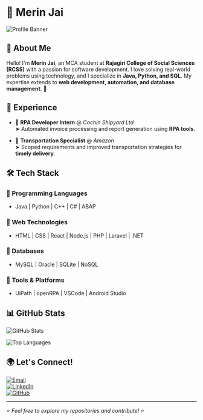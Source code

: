 # 🌟 Merin Jai

![Profile Banner](https://via.placeholder.com/1200x400?text=Welcome+to+My+GitHub+Profile)

## 👋 About Me

Hello! I'm **Merin Jai**, an MCA student at **Rajagiri College of Social Sciences (RCSS)** with a passion for software development. I love solving real-world problems using technology, and I specialize in **Java, Python, and SQL**. My expertise extends to **web development, automation, and database management**. 🚀

## 💼 Experience

- 🏢 **RPA Developer Intern** @ *Cochin Shipyard Ltd*  
  ➤ Automated invoice processing and report generation using **RPA tools**.  
  
- 🚚 **Transportation Specialist** @ *Amazon*  
  ➤ Scoped requirements and improved transportation strategies for **timely delivery**.

## 🛠️ Tech Stack

### 🔹 Programming Languages
- Java | Python | C++ | C# | ABAP

### 🔹 Web Technologies
- HTML | CSS | React | Node.js | PHP | Laravel | .NET

### 🔹 Databases
- MySQL | Oracle | SQLite | NoSQL

### 🔹 Tools & Platforms
- UiPath | openRPA | VSCode | Android Studio

## 📊 GitHub Stats

![GitHub Stats](https://github-readme-stats.vercel.app/api?username=Merin-jai&show_icons=true&theme=radical)

![Top Languages](https://github-readme-stats.vercel.app/api/top-langs/?username=Merin-jai&layout=compact&theme=radical)

## 🌍 Let's Connect!

[![Email](https://img.shields.io/badge/Email-merinjai02%40gmail.com-red?style=flat-square&logo=gmail)](mailto:merinjai02@gmail.com)  
[![LinkedIn](https://img.shields.io/badge/LinkedIn-Profile-blue?style=flat-square&logo=linkedin)](https://linkedin.com/in/merin-jai/)  
[![GitHub](https://img.shields.io/badge/GitHub-Profile-black?style=flat-square&logo=github)](https://github.com/Merin-jai)

---
⭐ *Feel free to explore my repositories and contribute!* ⭐
